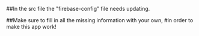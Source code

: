 ##In the src file the "firebase-config" file needs updating.

##Make sure to fill in all the missing information with your own, 
#in order to make this app work!
